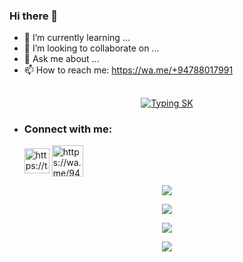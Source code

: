 ### Hi there 👋

- 🌱 I’m currently learning ...
- 👯 I’m looking to collaborate on ...
- 💬 Ask me about ...
- 📫 How to reach me: https://wa.me/+94788017991

## <!-- Typing SK -->
<p align="center">
    <a href="https://github.com/kavishan0">
        <img align="center"
        src="https://readme-typing-svg.herokuapp.com/?size=30&width=500&color=AAFF00&lines=HI!!+I+am+CYBER+KAVIYH+..."
            alt="Typing SK"
        />
    </a>
</p>                              

- <h3 align="left">Connect with me:</h3><p>   <a href="https://www.facebook.com/profile.php?id=61552926931446" target="blank"><img align="center" src="https://telegra.ph/file/662c210a37fda75941792.jpg" alt="https://telegra.ph/file/a171ac66c22c5617fe27b.png" height="40" width="40" /></a>  <a href="https://wa.me/94788017991" target="blank"><img align="center" src="https://cdn-icons-png.flaticon.com/512/5649/5649647.png" alt="https://wa.me/94788017991" height="50" width="50" /></a> 
</p>



 <p align="center"> <a href="https://github.com/kavishan0"><img src="https://github-profile-trophy.vercel.app/?username=kavishan0&no-bg=true&no-frame=false&theme=algolia"></a></p> 

<p align="center"> <a href="https://github.com/kavishan0"><img  src="http://github-readme-streak-stats.herokuapp.com?user=kalana0&theme=github-dark-red&hide_border=false&background=DDD9DA00&stroke=FF0000&fire=FF0000&ring=FF0000&currStreakNum=FF0000&currStreakLabel=FF0000&sideLabels=FF0000&dates=FF0000&sideNums=FF0000"></a></p>
<p align="center"> <a href="https://github.com/kavishan0"><img src="https://github-readme-stats.vercel.app/api?username=kalana0&theme=algolia&bg_color=DDD9DA00&text_color=AAFF00&show_icons=TRUE&icon_color=AAFF00" > </a> </p>
<p align="center"> <a href="https://github.com/kalana0"><img src="https://github-readme-stats.vercel.app/api/top-langs/?username=kalana0&hide=css,html&theme=algolia&bg_color=DDD9DA00&text_color=FF0000" > </a> </p>
